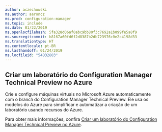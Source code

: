 ```yaml
---
author: aczechowski
ms.author: aaroncz
ms.prod: configuration-manager
ms.topic: include
ms.date: 01/22/2019
ms.openlocfilehash: 5fa328d06af0abc9bb80f3c7692a1b099fe5a8f9
ms.sourcegitcommit: b8167a60fd6f2d8387b2db723976c0e2c4198d33
ms.translationtype: HT
ms.contentlocale: pt-BR
ms.lasthandoff: 01/24/2019
ms.locfileid: "54832803"
---
```

## <a name="bkmk_azurevm"></a> Criar um laboratório do Configuration Manager Technical Preview no Azure
<!--3556017-->

Crie e configure máquinas virtuais no Microsoft Azure automaticamente com o branch do Configuration Manager Technical Preview. Ele usa os modelos do Azure para simplificar e automatizar a criação de um laboratório usando recursos do Azure.

Para obter mais informações, confira [Criar um laboratório do Configuration Manager Technical Preview no Azure](/sccm/core/get-started/azure-template). 


